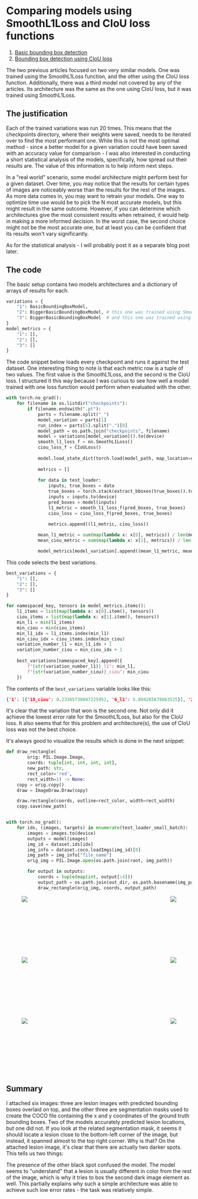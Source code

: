 # Comparing models using SmoothL1Loss and CIoU loss functions

1. [Basic bounding box detection](https://mmalek06.github.io/2024/07/13/bounding-box-detection.html)
2. [Bounding box detection using CIoU loss](https://mmalek06.github.io/2024/07/13/bounding-box-detection-with-bigger-model-and-ciou.html)

The two previous articles focused on two very similar models. One was trained using the SmoothL1Loss function, and the other using the CIoU loss function. Additionally, there was a third model not covered by any of the articles. Its architecture was the same as the one using CIoU loss, but it was trained using SmoothL1Loss.

## The justification

Each of the trained variations was run 20 times. This means that the checkpoints directory, where their weights were saved, needs to be iterated over to find the most performant one. While this is not the most optimal method - since a better model for a given variation could have been saved with an accuracy value for comparison - I was also interested in conducting a short statistical analysis of the models, specifically, how spread out their results are. The value of this information is to help inform next steps.

In a "real world" scenario, some model architecture might perform best for a given dataset. Over time, you may notice that the results for certain types of images are noticeably worse than the results for the rest of the images. As more data comes in, you may want to retrain your models. One way to optimize time use would be to pick the N most accurate models, but this might result in the same outcome. However, if you can determine which architectures give the most consistent results when retrained, it would help in making a more informed decision. In the worst case, the second choice might not be the most accurate one, but at least you can be confident that its results won't vary significantly.

As for the statistical analysis - I will probably post it as a separate blog post later.

## The code

The basic setup contains two models architectures and a dictionary of arrays of results for each.

```python
variations = {
    "1": BasicBoundingBoxModel,
    "2": BiggerBasicBoundingBoxModel, # this one was trained using SmoothL1Loss
    "3": BiggerBasicBoundingBoxModel  # and this one was trained using CIoU loss
}
model_metrics = {
    "1": [],
    "2": [],
    "3": []
}
```

The code snippet below loads every checkpoint and runs it against the test dataset. One interesting thing to note is that each metric row is a tuple of two values. The first value is the SmoothL1Loss, and the second is the CIoU loss. I structured it this way because I was curious to see how well a model trained with one loss function would perform when evaluated with the other.

```python
with torch.no_grad():
    for filename in os.listdir("checkpoints"):
        if filename.endswith(".pt"):
            parts = filename.split("_")
            model_variation = parts[1]
            run_index = parts[5].split(".")[0]
            model_path = os.path.join("checkpoints", filename)
            model = variations[model_variation]().to(device)
            smooth_l1_loss_f = nn.SmoothL1Loss()
            ciou_loss_f = CIoULoss()
            
            model.load_state_dict(torch.load(model_path, map_location=device))
        
            metrics = []
            
            for data in test_loader:
                inputs, true_boxes = data
                true_boxes = torch.stack(extract_bboxes(true_boxes)).to(device)
                inputs = inputs.to(device)
                pred_boxes = model(inputs)
                l1_metric = smooth_l1_loss_f(pred_boxes, true_boxes)
                ciou_loss = ciou_loss_f(pred_boxes, true_boxes)
        
                metrics.append((l1_metric, ciou_loss))

            mean_l1_metric = sum(map(lambda x: x[0], metrics)) / len(metrics)
            mean_ciou_metric = sum(map(lambda x: x[1], metrics)) / len(metrics)

            model_metrics[model_variation].append((mean_l1_metric, mean_ciou_metric))
```

This code selects the best variations.

```python
best_variations = {
    "1": [],
    "2": [],
    "3": []
}

for namespaced_key, tensors in model_metrics.items():
    l1_items = list(map(lambda x: x[0].item(), tensors))
    ciou_items = list(map(lambda x: x[1].item(), tensors))
    min_l1 = min(l1_items)
    min_ciou = min(ciou_items)
    min_l1_idx = l1_items.index(min_l1)
    min_ciou_idx = ciou_items.index(min_ciou)
    variation_number_l1 = min_l1_idx + 1
    variation_number_ciou = min_ciou_idx + 1
    
    best_variations[namespaced_key].append({
        f"{str(variation_number_l1)}_l1": min_l1, 
        f"{str(variation_number_ciou)}_ciou": min_ciou
    })
```

The contents of the `best_variations` variable looks like this:

```json
{'1': [{'18_ciou': 0.23365730047225952, '6_l1': 5.894285678863525}], '2': [{'4_ciou': 0.22702017426490784, '4_l1': 5.780552387237549}], '3': [{'18_l1': 6.124795913696289, '9_ciou': 0.23207801580429077}]}
```

It's clear that the variation that won is the second one. Not only did it achieve the lowest error rate for the SmoothL1Loss, but also for the CIoU loss. It also seems that for this problem and architecture(s), the use of CIoU loss was not the best choice. 

It's always good to visualize the results which is done in the next snippet:

```python
def draw_rectangle(
        orig: PIL.Image.Image,
        coords: tuple[int, int, int, int],
        new_path: str,
        rect_color='red',
        rect_width=1) -> None:
    copy = orig.copy()
    draw = ImageDraw.Draw(copy)

    draw.rectangle(coords, outline=rect_color, width=rect_width)
    copy.save(new_path)


with torch.no_grad():
    for idx, (images, targets) in enumerate(test_loader_small_batch):
        images = images.to(device)
        outputs = model(images)
        img_id = dataset.ids[idx]
        img_info = dataset.coco.loadImgs(img_id)[0]
        img_path = img_info["file_name"]
        orig_img = PIL.Image.open(os.path.join(root, img_path))

        for output in outputs:
            coords = tuple(map(int, output[:4]))
            output_path = os.path.join(out_dir, os.path.basename(img_path))
            draw_rectangle(orig_img, coords, output_path)
```

<div style="height: 150px; margin-bottom: 15px">
    <span style="display: block; width: 420px; margin: 0 auto;">
        <img style="float: left" src="https://mmalek06.github.io/images/ISIC_0024385.jpg" />
        <img style="float: right" src="https://mmalek06.github.io/images/ISIC_0024385_segmentation.png" />
    </span>
</div>
<div style="height: 150px; margin-bottom: 15px">
    <span style="display: block; width: 420px; margin: 0 auto;">
        <img style="float: left" src="https://mmalek06.github.io/images/ISIC_0024310.jpg" />
        <img style="float: right" src="https://mmalek06.github.io/images/ISIC_0024310_segmentation.png" />
    </span>
</div>
<div style="height: 150px; margin-bottom: 15px">
    <span style="display: block; width: 420px; margin: 0 auto;">
        <img style="float: left" src="https://mmalek06.github.io/images/ISIC_0024309.jpg" />
        <img style="float: right" src="https://mmalek06.github.io/images/ISIC_0024309_segmentation.png" />
    </span>
</div>

## Summary

I attached six images: three are lesion images with predicted bounding boxes overlaid on top, and the other three are segmentation masks used to create the COCO file containing the x and y coordinates of the ground truth bounding boxes. Two of the models accurately predicted lesion locations, but one did not. If you look at the related segmentation mask, it seems it should locate a lesion close to the bottom-left corner of the image, but instead, it spanned almost to the top right corner. Why is that? On the attached lesion image, it's clear that there are actually two darker spots. This tells us two things:

The presence of the other black spot confused the model.
The model seems to "understand" that a lesion is usually different in color from the rest of the image, which is why it tries to box the second dark image element as well. This partially explains why such a simple architecture was able to achieve such low error rates - the task was relatively simple.
